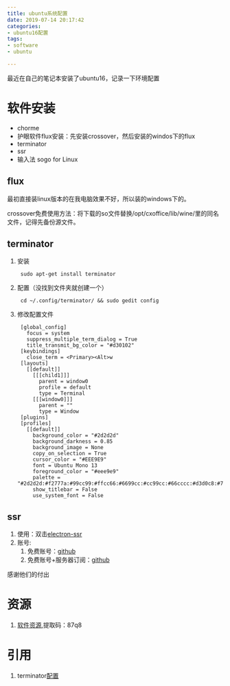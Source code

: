 ```yaml
---
title: ubuntu系统配置
date: 2019-07-14 20:17:42
categories:
- ubuntu16配置
tags:
- software
- ubuntu

---
```

最近在自己的笔记本安装了ubuntu16，记录一下环境配置

软件安装
===

- chorme
- 护眼软件flux安装：先安装crossover，然后安装的windos下的flux
- terminator
- ssr
- 输入法 sogo for Linux

flux
---
最初直接装linux版本的在我电脑效果不好，所以装的windows下的。

crossover免费使用方法：将下载的so文件替换/opt/cxoffice/lib/wine/里的同名文件，记得先备份源文件。

terminator
---

1. 安装

		sudo apt-get install terminator

2. 配置（没找到文件夹就创建一个）

		cd ~/.config/terminator/ && sudo gedit config
3. 修改配置文件

		[global_config]
		  focus = system
		  suppress_multiple_term_dialog = True
		  title_transmit_bg_color = "#d30102"
		[keybindings]
		  close_term = <Primary><Alt>w
		[layouts]
		  [[default]]
		    [[[child1]]]
		      parent = window0
		      profile = default
		      type = Terminal
		    [[[window0]]]
		      parent = ""
		      type = Window
		[plugins]
		[profiles]
		  [[default]]
		    background_color = "#2d2d2d"
		    background_darkness = 0.85
		    background_image = None
		    copy_on_selection = True
		    cursor_color = "#EEE9E9"
		    font = Ubuntu Mono 13
		    foreground_color = "#eee9e9"
		    palette = "#2d2d2d:#f2777a:#99cc99:#ffcc66:#6699cc:#cc99cc:#66cccc:#d3d0c8:#747369:#f2777a:#99cc99:#ffcc66:#6699cc:#cc99cc:#66cccc:#f2f0ec"
		    show_titlebar = False
		    use_system_font = False

ssr
---
1. 使用：双击[electron-ssr](https://github.com/qingshuisiyuan/electron-ssr-backup)
2. 账号:
	1. 免费账号：[github](https://github.com/Alvin9999/new-pac/wiki/ss%E5%85%8D%E8%B4%B9%E8%B4%A6%E5%8F%B7)
	2. 免费账号+服务器订阅：[github](https://github.com/the0demiurge/ShadowSocksShare)

感谢他们的付出


资源
===

1. [软件资源](https://pan.baidu.com/s/1B4lO9MiZVEqehld8ffoeFg),提取码：87q8

引用
===
1. terminator[配置](https://blog.csdn.net/ipatient/article/details/51547658)
